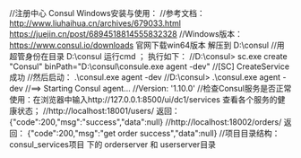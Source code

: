 //注册中心 Consul Windows安装与使用：
//参考文档：http://www.liuhaihua.cn/archives/679033.html   https://juejin.cn/post/6894518814555832328
//Windows版本：https://www.consul.io/downloads 官网下载win64版本 解压到 D:\consul
//用超管身份在目录 D:\consul 运行cmd ； 执行如下：
//D:\consul> sc.exe create "Consul" binPath="D:\consul\consule.exe agent -dev"
//[SC] CreateService 成功
//然后启动： .\consul.exe agent -dev
//D:\consul> .\consul.exe agent -dev
//==> Starting Consul agent...
//Version: '1.10.0'
//检查Consul服务是否正常使用：在浏览器中输入http://127.0.0.1:8500/ui/dc1/services 查看各个服务的健康状态；
//http://localhost:18001/users/     返回： {"code":200,"msg":"success","data":null}
//http://localhost:18002/orders/    返回： {"code":200,"msg":"get order success","data":null}
//项目目录结构：consul_services项目 下的 orderserver 和 userserver目录
